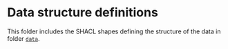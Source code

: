 # Data structure definitions

This folder includes the SHACL shapes defining the structure of the data in folder [`data`](../data/).
